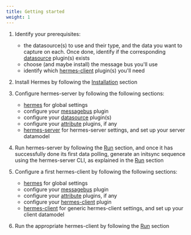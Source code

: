 ```yaml
---
title: Getting started
weight: 1
---
```


1. Identify your prerequisites:
    - the datasource(s) to use and their type, and the data you want to capture on each. Once done, identify if the corresponding [datasource](../configuration/plugins/datasources/) plugin(s) exists
    - choose (and maybe install) the message bus you'll use
    - identify which [hermes-client](../configuration/plugins/hermes-client/) plugin(s) you'll need

2. Install Hermes by following the [Installation](../installation/) section

3. Configure hermes-server by following the following sections:
    - [hermes](../hermes/) for global settings
    - configure your [messagebus](../configuration/plugins/messagebus_producers/) plugin
    - configure your [datasource](../configuration/plugins/datasources/) plugin(s)
    - configure your [attribute](../configuration/plugins/attributes/) plugins, if any
    - [hermes-server](../configuration/hermes-server/) for hermes-server settings, and set up your server datamodel

4. Run hermes-server by following the [Run](../run/) section, and once it has successfully done its first data polling, generate an initsync sequence using the hermes-server CLI, as explained in the [Run](../run/) section

5. Configure a first hermes-client by following the following sections:
    - [hermes](../hermes/) for global settings
    - configure your [messagebus](../configuration/plugins/messagebus_consumers/) plugin
    - configure your [attribute](../configuration/plugins/attributes/) plugins, if any
    - configure your [hermes-client](../configuration/plugins/hermes-client/) plugin
    - [hermes-client](../configuration/hermes-client/) for generic hermes-client settings, and set up your client datamodel

6. Run the appropriate hermes-client by following the [Run](../run/) section
